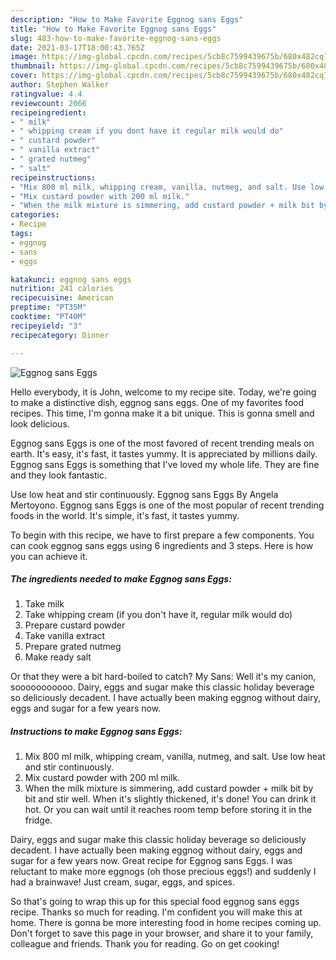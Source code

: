 ```yaml
---
description: "How to Make Favorite Eggnog sans Eggs"
title: "How to Make Favorite Eggnog sans Eggs"
slug: 483-how-to-make-favorite-eggnog-sans-eggs
date: 2021-03-17T18:00:43.765Z
image: https://img-global.cpcdn.com/recipes/5cb8c7599439675b/680x482cq70/eggnog-sans-eggs-recipe-main-photo.jpg
thumbnail: https://img-global.cpcdn.com/recipes/5cb8c7599439675b/680x482cq70/eggnog-sans-eggs-recipe-main-photo.jpg
cover: https://img-global.cpcdn.com/recipes/5cb8c7599439675b/680x482cq70/eggnog-sans-eggs-recipe-main-photo.jpg
author: Stephen Walker
ratingvalue: 4.4
reviewcount: 2066
recipeingredient:
- " milk"
- " whipping cream if you dont have it regular milk would do"
- " custard powder"
- " vanilla extract"
- " grated nutmeg"
- " salt"
recipeinstructions:
- "Mix 800 ml milk, whipping cream, vanilla, nutmeg, and salt. Use low heat and stir continuously."
- "Mix custard powder with 200 ml milk."
- "When the milk mixture is simmering, add custard powder + milk bit by bit and stir well. When it&#39;s slightly thickened, it&#39;s done! You can drink it hot. Or you can wait until it reaches room temp before storing it in the fridge."
categories:
- Recipe
tags:
- eggnog
- sans
- eggs

katakunci: eggnog sans eggs 
nutrition: 241 calories
recipecuisine: American
preptime: "PT35M"
cooktime: "PT40M"
recipeyield: "3"
recipecategory: Dinner

---
```



![Eggnog sans Eggs](https://img-global.cpcdn.com/recipes/5cb8c7599439675b/680x482cq70/eggnog-sans-eggs-recipe-main-photo.jpg)

Hello everybody, it is John, welcome to my recipe site. Today, we're going to make a distinctive dish, eggnog sans eggs. One of my favorites food recipes. This time, I'm gonna make it a bit unique. This is gonna smell and look delicious.

Eggnog sans Eggs is one of the most favored of recent trending meals on earth. It's easy, it's fast, it tastes yummy. It is appreciated by millions daily. Eggnog sans Eggs is something that I've loved my whole life. They are fine and they look fantastic.

Use low heat and stir continuously. Eggnog sans Eggs By Angela Mertoyono. Eggnog sans Eggs is one of the most popular of recent trending foods in the world. It&#39;s simple, it&#39;s fast, it tastes yummy.


To begin with this recipe, we have to first prepare a few components. You can cook eggnog sans eggs using 6 ingredients and 3 steps. Here is how you can achieve it.

<!--inarticleads1-->

##### The ingredients needed to make Eggnog sans Eggs:

1. Take  milk
1. Take  whipping cream (if you don&#39;t have it, regular milk would do)
1. Prepare  custard powder
1. Take  vanilla extract
1. Prepare  grated nutmeg
1. Make ready  salt


Or that they were a bit hard-boiled to catch? My Sans: Well it&#39;s my canion, sooooooooooo. Dairy, eggs and sugar make this classic holiday beverage so deliciously decadent. I have actually been making eggnog without dairy, eggs and sugar for a few years now. 

<!--inarticleads2-->

##### Instructions to make Eggnog sans Eggs:

1. Mix 800 ml milk, whipping cream, vanilla, nutmeg, and salt. Use low heat and stir continuously.
1. Mix custard powder with 200 ml milk.
1. When the milk mixture is simmering, add custard powder + milk bit by bit and stir well. When it&#39;s slightly thickened, it&#39;s done! You can drink it hot. Or you can wait until it reaches room temp before storing it in the fridge.


Dairy, eggs and sugar make this classic holiday beverage so deliciously decadent. I have actually been making eggnog without dairy, eggs and sugar for a few years now. Great recipe for Eggnog sans Eggs. I was reluctant to make more eggnogs (oh those precious eggs!) and suddenly I had a brainwave! Just cream, sugar, eggs, and spices. 

So that's going to wrap this up for this special food eggnog sans eggs recipe. Thanks so much for reading. I'm confident you will make this at home. There is gonna be more interesting food in home recipes coming up. Don't forget to save this page in your browser, and share it to your family, colleague and friends. Thank you for reading. Go on get cooking!
